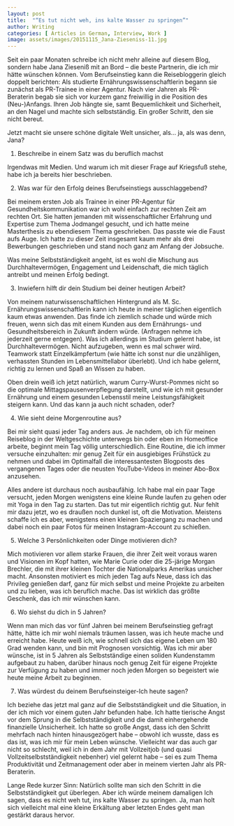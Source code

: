 ```yaml
---
layout: post
title:  "“Es tut nicht weh, ins kalte Wasser zu springen”"
author: Writing
categories: [ Articles in German, Interview, Work ]
image: assets/images/20151115_Jana-Zieseniss-11.jpg
---
```



Seit ein paar Monaten schreibe ich nicht mehr alleine auf diesem Blog, sondern habe Jana Zieseniß mit an Bord – die beste Partnerin, die ich mir hätte wünschen können. Vom Berufseinstieg kann die Reisebloggerin gleich doppelt berichten: Als studierte Ernährungswissenschaftlerin begann sie zunächst als PR-Trainee in einer Agentur. Nach vier Jahren als PR-Beraterin begab sie sich vor kurzem ganz freiwillig in die Position des (Neu-)Anfangs. Ihren Job hängte sie, samt Bequemlichkeit und Sicherheit, an den Nagel und machte sich selbstständig. Ein großer Schritt, den sie nicht bereut.

Jetzt macht sie unsere schöne digitale Welt unsicher, als… ja, als was denn, Jana?

1. Beschreibe in einem Satz was du beruflich machst

Irgendwas mit Medien. Und warum ich mit dieser Frage auf Kriegsfuß stehe, habe ich ja bereits hier beschrieben.

2. Was war für den Erfolg deines Berufseinstiegs ausschlaggebend?

Bei meinem ersten Job als Trainee in einer PR-Agentur für Gesundheitskommunikation war ich wohl einfach zur rechten Zeit am rechten Ort. Sie hatten jemanden mit wissenschaftlicher Erfahrung und Expertise zum Thema Jodmangel gesucht, und ich hatte meine Masterthesis zu ebendiesem Thema geschrieben. Das passte wie die Faust aufs Auge. Ich hatte zu dieser Zeit insgesamt kaum mehr als drei Bewerbungen geschrieben und stand noch ganz am Anfang der Jobsuche.

Was meine Selbstständigkeit angeht, ist es wohl die Mischung aus Durchhaltevermögen, Engagement und Leidenschaft, die mich täglich antreibt und meinen Erfolg bedingt.

3. Inwiefern hilft dir dein Studium bei deiner heutigen Arbeit?

Von meinem naturwissenschaftlichen Hintergrund als M. Sc. Ernährungswissenschaftlerin kann ich heute in meiner täglichen eigentlich kaum etwas anwenden. Das finde ich ziemlich schade und würde mich freuen, wenn sich das mit einem Kunden aus dem Ernährungs- und Gesundheitsbereich in Zukunft ändern würde. (Anfragen nehme ich jederzeit gerne entgegen). Was ich allerdings im Studium gelernt habe, ist Durchhaltevermögen. Nicht aufzugeben, wenn es mal schwer wird. Teamwork statt Einzelkämpfertum (wie hätte ich sonst nur die unzähligen, verhassten Stunden im Lebensmittellabor überlebt). Und ich habe gelernt, richtig zu lernen und Spaß an Wissen zu haben.

Oben drein weiß ich jetzt natürlich, warum Curry-Wurst-Pommes nicht so die optimale Mittagspausenverpflegung darstellt, und wie ich mit gesunder Ernährung und einem gesunden Lebensstil meine Leistungsfähigkeit steigern kann. Und das kann ja auch nicht schaden, oder?

4. Wie sieht deine Morgenroutine aus?

Bei mir sieht quasi jeder Tag anders aus. Je nachdem, ob ich für meinen Reiseblog in der Weltgeschichte unterwegs bin oder eben im Homeoffice arbeite, beginnt mein Tag völlig unterschiedlich. Eine Routine, die ich immer versuche einzuhalten: mir genug Zeit für ein ausgiebiges Frühstück zu nehmen und dabei im Optimalfall die interessantesten Blogposts des vergangenen Tages oder die neusten YouTube-Videos in meiner Abo-Box anzusehen.

Alles andere ist durchaus noch ausbaufähig. Ich habe mal ein paar Tage versucht, jeden Morgen wenigstens eine kleine Runde laufen zu gehen oder mit Yoga in den Tag zu starten. Das tut mir eigentlich richtig gut. Nur fehlt mir dazu jetzt, wo es draußen noch dunkel ist, oft die Motivation. Meistens schaffe ich es aber, wenigstens einen kleinen Spaziergang zu machen und dabei noch ein paar Fotos für meinen Instagram-Account zu schießen.

5. Welche 3 Persönlichkeiten oder Dinge motivieren dich?

Mich motivieren vor allem starke Frauen, die ihrer Zeit weit voraus waren und Visionen im Kopf hatten, wie Marie Curie oder die 25-järige Morgan Brechler, die mit ihrer kleinen Tochter die Nationalparks Amerikas unsicher macht. Ansonsten motiviert es mich jeden Tag aufs Neue, dass ich das Privileg genießen darf, ganz für mich selbst und meine Projekte zu arbeiten und zu lieben, was ich beruflich mache. Das ist wirklich das größte Geschenk, das ich mir wünschen kann.

6. Wo siehst du dich in 5 Jahren?

Wenn man mich das vor fünf Jahren bei meinem Berufseinstieg gefragt hätte, hätte ich mir wohl niemals träumen lassen, was ich heute mache und erreicht habe. Heute weiß ich, wie schnell sich das eigene Leben um 180 Grad wenden kann, und bin mit Prognosen vorsichtig. Was ich mir aber wünsche, ist in 5 Jahren als Selbstständige einen soliden Kundenstamm aufgebaut zu haben, darüber hinaus noch genug Zeit für eigene Projekte zur Verfügung zu haben und immer noch jeden Morgen so begeistert wie heute meine Arbeit zu beginnen.

7. Was würdest du deinem Berufseinsteiger-Ich heute sagen?

Ich beziehe das jetzt mal ganz auf die Selbstständigkeit und die Situation, in der ich mich vor einem guten Jahr befunden habe. Ich hatte tierische Angst vor dem Sprung in die Selbstständigkeit und die damit einhergehende finanzielle Unsicherheit. Ich hatte so große Angst, dass ich den Schritt mehrfach nach hinten hinausgezögert habe – obwohl ich wusste, dass es das ist, was ich mir für mein Leben wünsche. Vielleicht war das auch gar nicht so schlecht, weil ich in dem Jahr mit Vollzeitjob (und quasi Vollzeitselbstständigkeit nebenher) viel gelernt habe – sei es zum Thema Produktivität und Zeitmanagement oder aber in meinem vierten Jahr als PR-Beraterin.

Lange Rede kurzer Sinn: Natürlich sollte man sich den Schritt in die Selbstständigkeit gut überlegen. Aber ich würde meinem damaligen Ich sagen, dass es nicht weh tut, ins kalte Wasser zu springen. Ja, man holt sich vielleicht mal eine kleine Erkältung aber letzten Endes geht man gestärkt daraus hervor.

